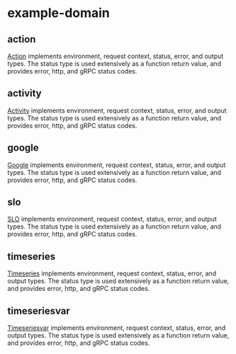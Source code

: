 # example-domain

## action
[Action][actionpkg] implements environment, request context, status, error, and output types. The status type is used extensively as a function return value, and provides error, http, and gRPC status codes. 

## activity
[Activity][activitypkg] implements environment, request context, status, error, and output types. The status type is used extensively as a function return value, and provides error, http, and gRPC status codes. 

## google
[Google][googlepkg] implements environment, request context, status, error, and output types. The status type is used extensively as a function return value, and provides error, http, and gRPC status codes. 

## slo
[SLO][slopkg] implements environment, request context, status, error, and output types. The status type is used extensively as a function return value, and provides error, http, and gRPC status codes. 

## timeseries
[Timeseries][timeseriespkg] implements environment, request context, status, error, and output types. The status type is used extensively as a function return value, and provides error, http, and gRPC status codes. 

## timeseriesvar
[Timeseriesvar][timeseriesvarpkg] implements environment, request context, status, error, and output types. The status type is used extensively as a function return value, and provides error, http, and gRPC status codes. 



[actionpkg]: <https://pkg.go.dev/github.com/advanced-go/example-domain/action>
[activitypkg]: <https://pkg.go.dev/github.com/advanced-go/example-domain/activity>
[googlepkg]: <https://pkg.go.dev/github.com/advanced-go/example-domain/google>
[slopkg]: <https://pkg.go.dev/github.com/advanced-go/example-domain/slo>
[timeseriespkg]: <https://pkg.go.dev/github.com/advanced-go/example-domain/timeseries>
[timeseriesvarpkg]: <https://pkg.go.dev/github.com/advanced-go/example-domain/timeseriesvar>



